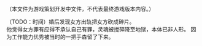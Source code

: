 （本文件为游戏策划开发中文件，不代表最终游戏版本内容。）

（TODO：时间）婚后发现女方出轨把女方砍成碎片。  
他觉得女方罪有应得不承认自己有罪，灵魂被搅碎降至地狱，本体已非人形。
因为工作能力优秀被当时的一把手森留了下来。
